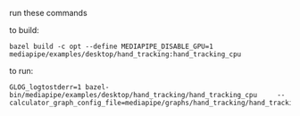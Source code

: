 run these commands

to build:

	bazel build -c opt --define MEDIAPIPE_DISABLE_GPU=1     mediapipe/examples/desktop/hand_tracking:hand_tracking_cpu

to run:

	GLOG_logtostderr=1 bazel-bin/mediapipe/examples/desktop/hand_tracking/hand_tracking_cpu     --calculator_graph_config_file=mediapipe/graphs/hand_tracking/hand_tracking_desktop_live.pbtxt
